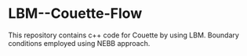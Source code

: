 # LBM--Couette-Flow
This repository contains c++ code for Couette by using LBM.  Boundary conditions employed using NEBB approach.
